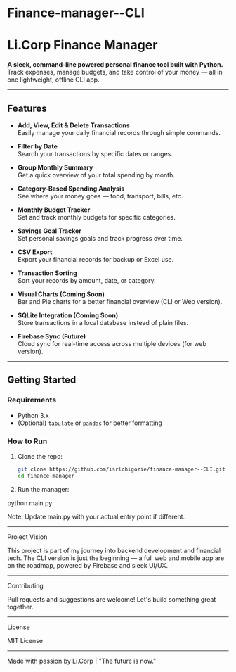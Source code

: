 # Finance-manager--CLI

 # Li.Corp Finance Manager 

**A sleek, command-line powered personal finance tool built with Python.**  
Track expenses, manage budgets, and take control of your money — all in one lightweight, offline CLI app.

---

## **Features**
- **Add, View, Edit & Delete Transactions**  
  Easily manage your daily financial records through simple commands.

- **Filter by Date**  
  Search your transactions by specific dates or ranges.

- **Group Monthly Summary**  
  Get a quick overview of your total spending by month.

- **Category-Based Spending Analysis**  
  See where your money goes — food, transport, bills, etc.

- **Monthly Budget Tracker**  
  Set and track monthly budgets for specific categories.

- **Savings Goal Tracker**  
  Set personal savings goals and track progress over time.

- **CSV Export**  
  Export your financial records for backup or Excel use.

- **Transaction Sorting**  
  Sort your records by amount, date, or category.

- **Visual Charts (Coming Soon)**  
  Bar and Pie charts for a better financial overview (CLI or Web version).

- **SQLite Integration (Coming Soon)**  
  Store transactions in a local database instead of plain files.

- **Firebase Sync (Future)**  
  Cloud sync for real-time access across multiple devices (for web version).

---

## **Getting Started**

### Requirements
- Python 3.x
- (Optional) `tabulate` or `pandas` for better formatting

### How to Run
1. Clone the repo:
   ```bash
   git clone https://github.com/isrlchigozie/finance-manager--CLI.git
   cd finance-manager

2. Run the manager:
   
python main.py



Note: Update main.py with your actual entry point if different.




---

Project Vision

This project is part of my journey into backend development and financial tech. The CLI version is just the beginning — a full web and mobile app are on the roadmap, powered by Firebase and sleek UI/UX.


---

Contributing

Pull requests and suggestions are welcome! Let's build something great together.


---

License

MIT License


---

Made with passion by Li.Corp | "The future is now."
